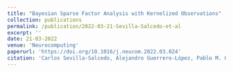 ```yaml
---
title: "Bayesian Sparse Factor Analysis with Kernelized Observations"
collection: publications
permalink: /publication/2022-03-21-Sevilla-Salcedo-et-al
excerpt: ''
date: 21-03-2022
venue: 'Neurocomputing'
paperurl: 'https://doi.org/10.1016/j.neucom.2022.03.024'
citation: 'Carlos Sevilla-Salcedo, Alejandro Guerrero-López, Pablo M. Olmos, Vanessa Gómez-Verdejo, ayesian Sparse Factor Analysis with Kernelized Observations, Neurocomputing, 2022, ISSN 0925-2312, https://doi.org/10.1016/j.neucom.2022.03.024.'
---
```

